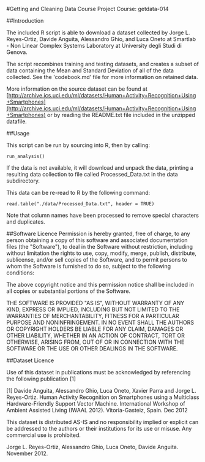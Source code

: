 #Getting and Cleaning Data Course Project
Course: getdata-014

##Introduction

The included R script is able to download a dataset collected by Jorge L. Reyes-Ortiz, Davide Anguita, Alessandro Ghio, and Luca Oneto at Smartlab - Non Linear Complex Systems Laboratory at University degli Studi di Genova. 

The script recombines training and testing datasets, and creates a subset of data containing the Mean and Standard Deviation of all of the data collected. See the 'codebook.md' file for more information on retained data.

More information on the source dataset can be found at [http://archive.ics.uci.edu/ml/datasets/Human+Activity+Recognition+Using+Smartphones](http://archive.ics.uci.edu/ml/datasets/Human+Activity+Recognition+Using+Smartphones) or by reading the README.txt file included in the unzipped datafile.

##Usage

This script can be run by sourcing into R, then by calling: 
```
run_analysis()
```

If the data is not available, it will download and unpack the data, printing a resulting data collection to file called Processed_Data.txt in the data subdirectory. 

This data can be re-read to R by the following command:
```
read.table("./data/Processed_Data.txt", header = TRUE)
```

Note that column names have been processed to remove special characters and duplicates.

##Software Licence
Permission is hereby granted, free of charge, to any person obtaining a copy of this software and associated documentation files (the "Software"), to deal in the Software without restriction, including without limitation the rights to use, copy, modify, merge, publish, distribute, sublicense, and/or sell copies of the Software, and to permit persons to whom the Software is furnished to do so, subject to the following conditions:

The above copyright notice and this permission notice shall be included in all copies or substantial portions of the Software.

THE SOFTWARE IS PROVIDED "AS IS", WITHOUT WARRANTY OF ANY KIND, EXPRESS OR IMPLIED, INCLUDING BUT NOT LIMITED TO THE WARRANTIES OF MERCHANTABILITY, FITNESS FOR A PARTICULAR PURPOSE AND NONINFRINGEMENT. IN NO EVENT SHALL THE AUTHORS OR COPYRIGHT HOLDERS BE LIABLE FOR ANY CLAIM, DAMAGES OR OTHER LIABILITY, WHETHER IN AN ACTION OF CONTRACT, TORT OR OTHERWISE, ARISING FROM, OUT OF OR IN CONNECTION WITH THE SOFTWARE OR THE USE OR OTHER DEALINGS IN THE SOFTWARE.


##Dataset Licence

Use of this dataset in publications must be acknowledged by referencing the following publication [1] 

[1] Davide Anguita, Alessandro Ghio, Luca Oneto, Xavier Parra and Jorge L. Reyes-Ortiz. Human Activity Recognition on Smartphones using a Multiclass Hardware-Friendly Support Vector Machine. International Workshop of Ambient Assisted Living (IWAAL 2012). Vitoria-Gasteiz, Spain. Dec 2012

This dataset is distributed AS-IS and no responsibility implied or explicit can be addressed to the authors or their institutions for its use or misuse. Any commercial use is prohibited.

Jorge L. Reyes-Ortiz, Alessandro Ghio, Luca Oneto, Davide Anguita. November 2012.